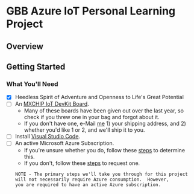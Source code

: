 # GBB Azure IoT Personal Learning Project

## Overview



## Getting Started


### What You'll Need

- [x] Heedless Spirit of Adventure and Openness to Life's Great Potential
- [ ] An [MXCHIP IoT DevKit Board](http://mxchip.com/az3166).
    - Many of these boards have been given out over the last year, so check if you threw one in your bag and forgot about it.
    - If you don't have one, e-Mail [me](mailto:jbennett@microsoft.com) 1) your shipping address, and 2) whether you'd like 1 or 2, and we'll ship it to you.
- [ ] Install [Visual Studio Code](https://code.visualstudio.com/).
- [ ] An active Microsoft Azure Subscription.
    - If you're unsure whether you do, follow these [steps]() to determine this.
    - If you don't, follow these [steps]() to request one.
    ```text
    NOTE - The primary steps we'll take you through for this project will not necessarily require Azure consumption.  However,
    you are required to have an active Azure subscription.
    ```